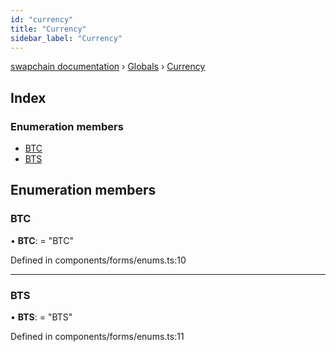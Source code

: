```yaml
---
id: "currency"
title: "Currency"
sidebar_label: "Currency"
---
```


[swapchain documentation](../index.md) › [Globals](../globals.md) › [Currency](currency.md)

## Index

### Enumeration members

- [BTC](currency.md#btc)
- [BTS](currency.md#bts)

## Enumeration members

### BTC

• **BTC**: = "BTC"

Defined in components/forms/enums.ts:10

---

### BTS

• **BTS**: = "BTS"

Defined in components/forms/enums.ts:11

